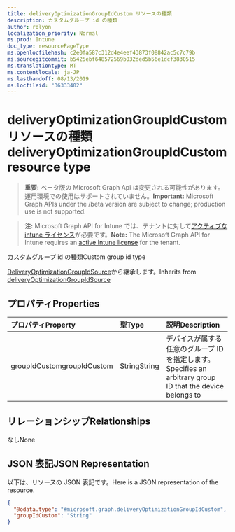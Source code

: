 ```yaml
---
title: deliveryOptimizationGroupIdCustom リソースの種類
description: カスタムグループ id の種類
author: rolyon
localization_priority: Normal
ms.prod: Intune
doc_type: resourcePageType
ms.openlocfilehash: c2e0fa587c312d4e4eef43873f08842ac5c7c79b
ms.sourcegitcommit: b5425ebf648572569b032ded5b56e1dcf3830515
ms.translationtype: MT
ms.contentlocale: ja-JP
ms.lasthandoff: 08/13/2019
ms.locfileid: "36333402"
---
```

# <a name="deliveryoptimizationgroupidcustom-resource-type"></a><span data-ttu-id="2f8b4-103">deliveryOptimizationGroupIdCustom リソースの種類</span><span class="sxs-lookup"><span data-stu-id="2f8b4-103">deliveryOptimizationGroupIdCustom resource type</span></span>

> <span data-ttu-id="2f8b4-104">**重要:** ベータ版の Microsoft Graph Api は変更される可能性があります。運用環境での使用はサポートされていません。</span><span class="sxs-lookup"><span data-stu-id="2f8b4-104">**Important:** Microsoft Graph APIs under the /beta version are subject to change; production use is not supported.</span></span>

> <span data-ttu-id="2f8b4-105">**注:** Microsoft Graph API for Intune では、テナントに対して[アクティブな intune ライセンス](https://go.microsoft.com/fwlink/?linkid=839381)が必要です。</span><span class="sxs-lookup"><span data-stu-id="2f8b4-105">**Note:** The Microsoft Graph API for Intune requires an [active Intune license](https://go.microsoft.com/fwlink/?linkid=839381) for the tenant.</span></span>

<span data-ttu-id="2f8b4-106">カスタムグループ id の種類</span><span class="sxs-lookup"><span data-stu-id="2f8b4-106">Custom group id type</span></span>


<span data-ttu-id="2f8b4-107">[DeliveryOptimizationGroupIdSource](../resources/intune-deviceconfig-deliveryoptimizationgroupidsource.md)から継承します。</span><span class="sxs-lookup"><span data-stu-id="2f8b4-107">Inherits from [deliveryOptimizationGroupIdSource](../resources/intune-deviceconfig-deliveryoptimizationgroupidsource.md)</span></span>

## <a name="properties"></a><span data-ttu-id="2f8b4-108">プロパティ</span><span class="sxs-lookup"><span data-stu-id="2f8b4-108">Properties</span></span>
|<span data-ttu-id="2f8b4-109">プロパティ</span><span class="sxs-lookup"><span data-stu-id="2f8b4-109">Property</span></span>|<span data-ttu-id="2f8b4-110">型</span><span class="sxs-lookup"><span data-stu-id="2f8b4-110">Type</span></span>|<span data-ttu-id="2f8b4-111">説明</span><span class="sxs-lookup"><span data-stu-id="2f8b4-111">Description</span></span>|
|:---|:---|:---|
|<span data-ttu-id="2f8b4-112">groupIdCustom</span><span class="sxs-lookup"><span data-stu-id="2f8b4-112">groupIdCustom</span></span>|<span data-ttu-id="2f8b4-113">String</span><span class="sxs-lookup"><span data-stu-id="2f8b4-113">String</span></span>|<span data-ttu-id="2f8b4-114">デバイスが属する任意のグループ ID を指定します。</span><span class="sxs-lookup"><span data-stu-id="2f8b4-114">Specifies an arbitrary group ID that the device belongs to</span></span>|

## <a name="relationships"></a><span data-ttu-id="2f8b4-115">リレーションシップ</span><span class="sxs-lookup"><span data-stu-id="2f8b4-115">Relationships</span></span>
<span data-ttu-id="2f8b4-116">なし</span><span class="sxs-lookup"><span data-stu-id="2f8b4-116">None</span></span>

## <a name="json-representation"></a><span data-ttu-id="2f8b4-117">JSON 表記</span><span class="sxs-lookup"><span data-stu-id="2f8b4-117">JSON Representation</span></span>
<span data-ttu-id="2f8b4-118">以下は、リソースの JSON 表記です。</span><span class="sxs-lookup"><span data-stu-id="2f8b4-118">Here is a JSON representation of the resource.</span></span>
<!-- {
  "blockType": "resource",
  "@odata.type": "microsoft.graph.deliveryOptimizationGroupIdCustom"
}
-->
``` json
{
  "@odata.type": "#microsoft.graph.deliveryOptimizationGroupIdCustom",
  "groupIdCustom": "String"
}
```



